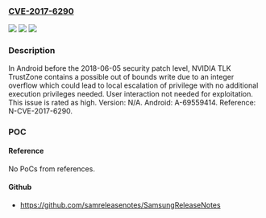### [CVE-2017-6290](https://cve.mitre.org/cgi-bin/cvename.cgi?name=CVE-2017-6290)
![](https://img.shields.io/static/v1?label=Product&message=GPU%20Display%20Driver&color=blue)
![](https://img.shields.io/static/v1?label=Version&message=n%2Fa&color=blue)
![](https://img.shields.io/static/v1?label=Vulnerability&message=Escalation%20of%20Privileges&color=brighgreen)

### Description

In Android before the 2018-06-05 security patch level, NVIDIA TLK TrustZone contains a possible out of bounds write due to an integer overflow which could lead to local escalation of privilege with no additional execution privileges needed. User interaction not needed for exploitation. This issue is rated as high. Version: N/A. Android: A-69559414. Reference: N-CVE-2017-6290.

### POC

#### Reference
No PoCs from references.

#### Github
- https://github.com/samreleasenotes/SamsungReleaseNotes

